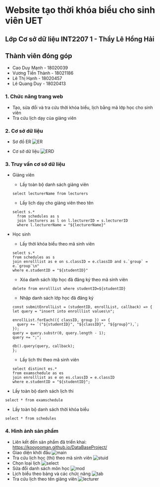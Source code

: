 # Website tạo thời khóa biểu cho sinh viên UET
## Lớp Cơ sở dữ liệu INT2207 1 - Thầy Lê Hồng Hải
## Thành viên đóng góp
  * Cao Duy Mạnh - 18020039
  * Vương Tiến Thành - 18021186
  * Lê Thị Hạnh - 18020457
  * Lê Quang Duy - 18020413
### 1. Chức năng trang web
  * Tạo, sửa đổi và tra cứu thời khóa biểu, lịch bằng mã lớp học cho sinh viên
  * Tra cứu lịch dạy của giảng viên
### 2. Cơ sở dữ liệu
  * Sơ đồ ER
  ![ER](https://i.imgur.com/h4R0eEV.png)

  * Cơ sở dữ liệu
  ![ERD](https://i.imgur.com/fObau4b.png)
### 3. Truy vấn cơ sở dữ liệu
* Giảng viên
  * Lấy toàn bộ danh sách giảng viên
  ~~~
  select lecturerName from lecturers
  ~~~
  * Lấy lịch dạy cho giảng viên theo tên
  ~~~
  select s.*
    from schedules as s
    join lecturers as l on l.lecturerID = s.lecturerID
    where l.lecturerName = "${lecturerName}"
  ~~~
* Học sinh
  * Lấy thời khóa biểu theo mã sinh viên
  ~~~
  select s.*
  from schedules as s
  join enrolllist as e on s.classID = e.classID and s.`group` = e.`group`\n"
  where e.studentID = "${studentID}"
  ~~~
  * Xóa danh sách lớp học đã đăng ký theo mã sinh viên
  ~~~
  delete from enrolllist where studentID=${studentID}
  ~~~
  * Nhập danh sách lớp học đã đăng ký
  ~~~
  const submitEnrollList = (studentID, enrollList, callback) => {
  let query = "insert into enrolllist values\n";

  enrollList.forEach(({ classID, group }) => {
    query += `("${studentID}", "${classID}", "${group}"),`;
  });
  query = query.substr(0, query.length - 1);
  query += ";";

  db().query(query, callback);
  };
  ~~~
  * Lấy lịch thi theo mã sinh viên
  ~~~
  select distinct es.*
  from examschedule as es
  join enrolllist as e on es.classID = e.classID 
  where e.studentID = "${studentID}";
  ~~~
  
* Lấy toàn bộ danh sách lịch thi
~~~ 
select * from examschedule
~~~

* Lấy toàn bộ danh sách thời khóa biểu
~~~
select * from schedules
~~~

### 4. Hình ảnh sản phẩm
  * Liên kết đến sản phẩm đã triển khai: https://kooyooman.github.io/DataBaseProject/
  * Giao diện khởi đầu
  ![main](https://i.imgur.com/dTRwiWT.png)
  * Tra cứu lịch học (thi) theo mã sinh viên
  ![stuid](https://i.imgur.com/mK8KpvX.png)
  * Chọn loại lịch
  ![select](https://i.imgur.com/ZhVY1nT.png)
  * Sửa đổi danh sách môn học
  ![mod](https://i.imgur.com/39tY2bT.png)
  * Lịch biểu theo bảng và các chức năng
  ![tab](https://i.imgur.com/hoVUeE7.png)
  * Tra cứu lịch theo tên giảng viên
  ![lecturer](https://i.imgur.com/cHzhxMx.png)
 
